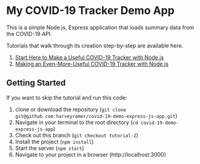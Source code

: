# My COVID-19 Tracker Demo App
This is a simple Node.js, Express application that loads summary data from the COVID-19 API.

Tutorials that walk through its creation step-by-step are available here.

 1. [Start Here to Make a Useful COVID-19 Tracker with Node.js](https://www.harveyramer.com/blog/2020-04-09-start-here-to-make-a-useful-covid-19-tracker-with-node-js/)
 2. [Making an Even-More-Useful COVID-19 Tracker with Node.js](https://www.harveyramer.com/blog/2020-04-10-making-an-even-more-useful-covid-19-tracker-with-node-js)

## Getting Started

If you want to skip the tutorial and run this code:

  1. clone or download the repository (`git clone git@github.com:harveyramer/covid-19-demo-express-js-app.git`)
  2. Navigate in your terminal to the root directory (`cd covid-19-demo-express-js-app`)
  3. Check out this branch (`git checkout tutorial-2`)
  4. Install the project (`npm install`)
  5. Start the server (`npm start`)
  6. Navigate to your project in a browser (http://localhost:3000)
